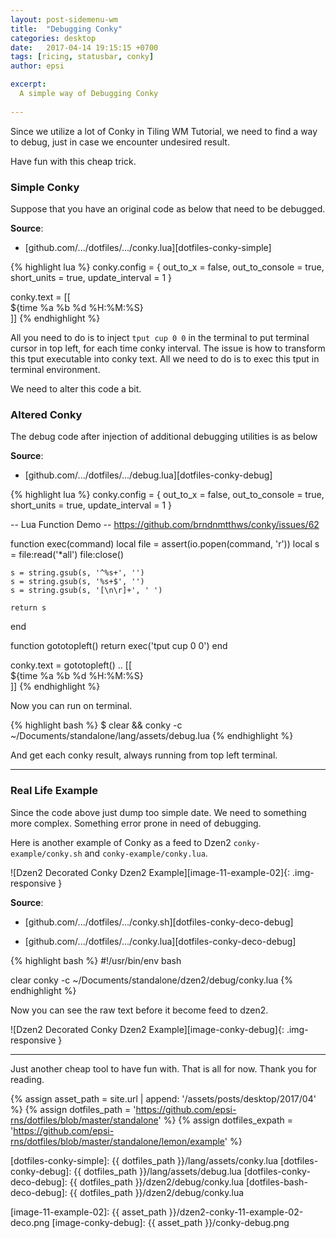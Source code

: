 ```yaml
---
layout: post-sidemenu-wm
title:  "Debugging Conky"
categories: desktop
date:   2017-04-14 19:15:15 +0700
tags: [ricing, statusbar, conky]
author: epsi

excerpt:
  A simple way of Debugging Conky
  
---
```


Since we utilize a lot of Conky in Tiling WM Tutorial,
we need to find a way to debug,
just in case we encounter undesired result.

Have fun with this cheap trick. 

### Simple Conky

Suppose that you have an original code as below that need to be debugged.

**Source**:

*	[github.com/.../dotfiles/.../conky.lua][dotfiles-conky-simple]

{% highlight lua %}
conky.config = {
    out_to_x = false,
    out_to_console = true,
    short_units = true,
    update_interval = 1
}

conky.text = [[\
${time %a %b %d %H:%M:%S}\
]]
{% endhighlight %}

All you need to do is to inject <code>tput cup 0 0</code> in the terminal
to put terminal cursor in top left, for each time conky interval.
The issue is how to transform this tput executable into conky text.
All we need to do is to exec this tput in terminal environment. 

We need to alter this code a bit.

### Altered Conky

The debug code after injection of 
additional debugging utilities is as below

**Source**:

*	[github.com/.../dotfiles/.../debug.lua][dotfiles-conky-debug]

{% highlight lua %}
conky.config = {
    out_to_x = false,
    out_to_console = true,
    short_units = true,
    update_interval = 1
}

-- Lua Function Demo 
-- https://github.com/brndnmtthws/conky/issues/62

function exec(command)
    local file = assert(io.popen(command, 'r'))
    local s = file:read('*all')
    file:close()

    s = string.gsub(s, '^%s+', '') 
    s = string.gsub(s, '%s+$', '') 
    s = string.gsub(s, '[\n\r]+', ' ')

    return s
end


function gototopleft()
  return exec('tput cup 0 0') 
end

conky.text = gototopleft() .. [[\
${time %a %b %d %H:%M:%S}\
]]
{% endhighlight %}

Now you can run on terminal.

{% highlight bash %}
$ clear && conky -c ~/Documents/standalone/lang/assets/debug.lua
{% endhighlight %}

And get each conky result, always running from top left terminal.

-- -- --

### Real Life Example

Since the code above just dump too simple date.
We need to something more complex.
Something error prone in need of debugging.

Here is another example of Conky as a feed to Dzen2
<code class="code-file">conky-example/conky.sh</code> and
<code class="code-file">conky-example/conky.lua</code>.

![Dzen2 Decorated Conky Dzen2 Example][image-11-example-02]{: .img-responsive }

**Source**:<br/>

*	[github.com/.../dotfiles/.../conky.sh][dotfiles-conky-deco-debug]

*	[github.com/.../dotfiles/.../conky.lua][dotfiles-conky-deco-debug]


{% highlight bash %}
#!/usr/bin/env bash

clear
conky -c ~/Documents/standalone/dzen2/debug/conky.lua
{% endhighlight %}

Now you can see the raw text before it become feed to dzen2.

![Dzen2 Decorated Conky Dzen2 Example][image-conky-debug]{: .img-responsive }

-- -- --

Just another cheap tool to have fun with.
That is all for now.
Thank you for reading.



[//]: <> ( -- -- -- links below -- -- -- )

{% assign asset_path = site.url | append: '/assets/posts/desktop/2017/04' %}
{% assign dotfiles_path = 'https://github.com/epsi-rns/dotfiles/blob/master/standalone' %}
{% assign dotfiles_expath = 'https://github.com/epsi-rns/dotfiles/blob/master/standalone/lemon/example' %}

[dotfiles-conky-simple]:     {{ dotfiles_path }}/lang/assets/conky.lua
[dotfiles-conky-debug]:      {{ dotfiles_path }}/lang/assets/debug.lua
[dotfiles-conky-deco-debug]: {{ dotfiles_path }}/dzen2/debug/conky.lua
[dotfiles-bash-deco-debug]:  {{ dotfiles_path }}/dzen2/debug/conky.lua

[image-11-example-02]: {{ asset_path }}/dzen2-conky-11-example-02-deco.png
[image-conky-debug]:   {{ asset_path }}/conky-debug.png
